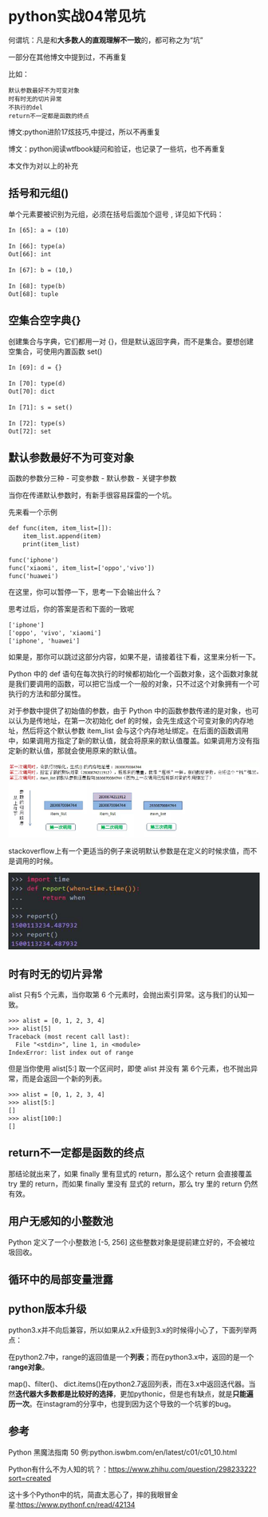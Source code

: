 # python实战04常见坑
何谓坑：凡是和**大多数人的直观理解不一致**的，都可称之为“坑”


一部分在其他博文中提到过，不再重复

比如：

```
默认参数最好不为可变对象
时有时无的切片异常
不执行的del
return不一定都是函数的终点
```
博文:python进阶17炫技巧,中提过，所以不再重复


博文：python阅读wtfbook疑问和验证，也记录了一些坑，也不再重复


本文作为对以上的补充



## 括号和元组()
单个元素要被识别为元组，必须在括号后面加个逗号 , 详见如下代码：

```
In [65]: a = (10)

In [66]: type(a)
Out[66]: int

In [67]: b = (10,)

In [68]: type(b)
Out[68]: tuple
```
## 空集合空字典{} 
创建集合与字典，它们都用一对 {}，但是默认返回字典，而不是集合。要想创建空集合，可使用内置函数 set()

```
In [69]: d = {}

In [70]: type(d)
Out[70]: dict

In [71]: s = set()

In [72]: type(s)
Out[72]: set
```

## 默认参数最好不为可变对象
函数的参数分三种 - 可变参数 - 默认参数 - 关键字参数

当你在传递默认参数时，有新手很容易踩雷的一个坑。

先来看一个示例

```
def func(item, item_list=[]):
    item_list.append(item)
    print(item_list)

func('iphone')
func('xiaomi', item_list=['oppo','vivo'])
func('huawei')
```
在这里，你可以暂停一下，思考一下会输出什么？

思考过后，你的答案是否和下面的一致呢

```
['iphone']
['oppo', 'vivo', 'xiaomi']
['iphone', 'huawei']
```
如果是，那你可以跳过这部分内容，如果不是，请接着往下看，这里来分析一下。

Python 中的 def 语句在每次执行的时候都初始化一个函数对象，这个函数对象就是我们要调用的函数，可以把它当成一个一般的对象，只不过这个对象拥有一个可执行的方法和部分属性。

对于参数中提供了初始值的参数，由于 Python 中的函数参数传递的是对象，也可以认为是传地址，在第一次初始化 def 的时候，会先生成这个可变对象的内存地址，然后将这个默认参数 item_list 会与这个内存地址绑定。在后面的函数调用中，如果调用方指定了新的默认值，就会将原来的默认值覆盖。如果调用方没有指定新的默认值，那就会使用原来的默认值。

![](_v_images/20200604225919839_1294635088.png)


stackoverflow上有一个更适当的例子来说明默认参数是在定义的时候求值，而不是调用的时候。

![](_v_images/20201028082839398_2026468694.png)

## 时有时无的切片异常
alist 只有5 个元素，当你取第 6 个元素时，会抛出索引异常。这与我们的认知一致。

```
>>> alist = [0, 1, 2, 3, 4]
>>> alist[5]
Traceback (most recent call last):
  File "<stdin>", line 1, in <module>
IndexError: list index out of range
```
但是当你使用 alist[5:] 取一个区间时，即使 alist 并没有 第 6个元素，也不抛出异常，而是会返回一个新的列表。

```
>>> alist = [0, 1, 2, 3, 4]
>>> alist[5:]
[]
>>> alist[100:]
[]
```

##  return不一定都是函数的终点
那结论就出来了，如果 finally 里有显式的 return，那么这个 return 会直接覆盖 try 里的 return，而如果 finally 里没有 显式的 return，那么 try 里的 return 仍然有效。

## 用户无感知的小整数池
Python 定义了一个小整数池 [-5, 256] 这些整数对象是提前建立好的，不会被垃圾回收。


## 循环中的局部变量泄露

## python版本升级
python3.x并不向后兼容，所以如果从2.x升级到3.x的时候得小心了，下面列举两点：

在python2.7中，range的返回值是一个**列表**；而在python3.x中，返回的是一个r**ange对象**。

map()、filter()、 dict.items()在python2.7返回列表，而在3.x中返回迭代器。当然**迭代器大多数都是比较好的选择**，更加pythonic，但是也有缺点，就是**只能遍历一次**。在instagram的分享中，也提到因为这个导致的一个坑爹的bug。


## 参考
Python 黑魔法指南 50 例:python.iswbm.com/en/latest/c01/c01_10.html

Python有什么不为人知的坑？：https://www.zhihu.com/question/29823322?sort=created

这十多个Python中的坑，简直太恶心了，摔的我眼冒金星:https://www.pythonf.cn/read/42134


